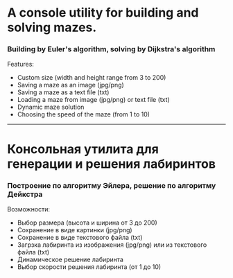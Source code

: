<h1>A console utility for building and solving mazes.</h1>
<h3><b>Building by Euler's algorithm, solving by Dijkstra's algorithm</b></h3>

Features:
<ul>
<li>Custom size (width and height range from 3 to 200)</li>
<li>Saving a maze as an image (jpg/png)</li>
<li>Saving a maze as a text file (txt)</li>
<li>Loading a maze from image (jpg/png) or text file (txt)</li>
<li>Dynamic maze solution</li>
<li>Choosing the speed of the maze (from 1 to 10)</li>
</ul>
<hr>
<h1>Консольная утилита для генерации и решения лабиринтов</h1>
<h3><b>Построение по алгоритму Эйлера, решение по алгоритму Дейкстра</b></h3>

Возможности:
<ul>
<li>Выбор размера (высота и ширина от 3 до 200)</li>
<li>Сохранение в виде картинки (jpg/png)</li>
<li>Сохранение в виде текстового файла (txt)</li>
<li>Загрзка лабиринта из изображения (jpg/png) или из текстового файла (txt)</li>
<li>Динамическое решение лабиринта</li>
<li>Выбор скорости решения лабиринта (от 1 до 10)</li>
</ul>